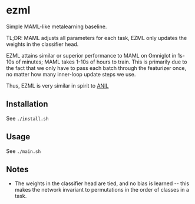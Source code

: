 # ezml

Simple MAML-like metalearning baseline.

TL;DR: MAML adjusts all parameters for each task, EZML only updates the weights in the classifier head.

EZML attains similar or superior performance to MAML on Omniglot in 1s-10s of minutes; MAML takes 1-10s of hours to train.  This is primarily due to the fact that we only have to pass each batch through the featurizer once, no matter how many inner-loop update steps we use.

Thus, EZML is very similar in spirit to [ANIL](https://arxiv.org/abs/1909.09157)

## Installation

See `./install.sh`

## Usage

See `./main.sh`

## Notes

- The weights in the classifier head are tied, and no bias is learned -- this makes the network invariant to permutations in the order of classes in a task.